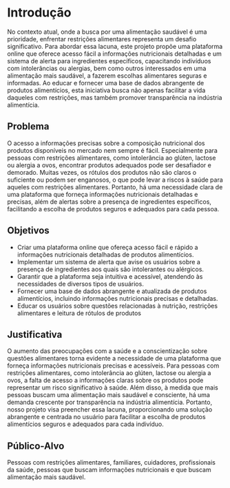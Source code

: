 # Introdução

No contexto atual, onde a busca por uma alimentação saudável é uma prioridade, enfrentar restrições alimentares representa um desafio significativo. Para abordar essa lacuna, este projeto propõe uma plataforma online que oferece acesso fácil a informações nutricionais detalhadas e um sistema de alerta para ingredientes específicos, capacitando indivíduos com intolerâncias ou alergias, bem como outros interessados em uma alimentação mais saudável, a fazerem escolhas alimentares seguras e informadas. Ao educar e fornecer uma base de dados abrangente de produtos alimentícios, esta iniciativa busca não apenas facilitar a vida daqueles com restrições, mas também promover transparência na indústria alimentícia.

## Problema

O acesso a informações precisas sobre a composição nutricional dos produtos disponíveis no mercado nem sempre é fácil. Especialmente para pessoas com restrições alimentares, como intolerância ao glúten, lactose ou alergia a ovos, encontrar produtos adequados pode ser desafiador e demorado. Muitas vezes, os rótulos dos produtos não são claros o suficiente ou podem ser enganosos, o que pode levar a riscos à saúde para aqueles com restrições alimentares. Portanto, há uma necessidade clara de uma plataforma que forneça informações nutricionais detalhadas e precisas, além de alertas sobre a presença de ingredientes específicos, facilitando a escolha de produtos seguros e adequados para cada pessoa.


## Objetivos

- Criar uma plataforma online que ofereça acesso fácil e rápido a informações nutricionais detalhadas de produtos alimentícios.
- Implementar um sistema de alerta que avise os usuários sobre a presença de ingredientes aos quais são intolerantes ou alérgicos.
- Garantir que a plataforma seja intuitiva e acessível, atendendo às necessidades de diversos tipos de usuários.
- Fornecer uma base de dados abrangente e atualizada de produtos alimentícios, incluindo informações nutricionais precisas e detalhadas.
- Educar os usuários sobre questões relacionadas à nutrição, restrições alimentares e leitura de rótulos de produtos
    
## Justificativa

O aumento das preocupações com a saúde e a conscientização sobre questões alimentares torna evidente a necessidade de uma plataforma que forneça informações nutricionais precisas e acessíveis. Para pessoas com restrições alimentares, como intolerância ao glúten, lactose ou alergia a ovos, a falta de acesso a informações claras sobre os produtos pode representar um risco significativo à saúde. Além disso, à medida que mais pessoas buscam uma alimentação mais saudável e consciente, há uma demanda crescente por transparência na indústria alimentícia. Portanto, nosso projeto visa preencher essa lacuna, proporcionando uma solução abrangente e centrada no usuário para facilitar a escolha de produtos alimentícios seguros e adequados para cada indivíduo.

## Público-Alvo

Pessoas com restrições alimentares, familiares, cuidadores, profissionais da saúde, pessoas que buscam informações nutricionais e que buscam alimentação mais saudável.

